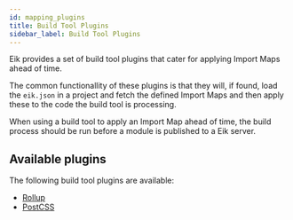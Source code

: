 ```yaml
---
id: mapping_plugins
title: Build Tool Plugins
sidebar_label: Build Tool Plugins
---
```


Eik provides a set of build tool plugins that cater for applying Import Maps ahead of time. 

The common functionallity of these plugins is that they will, if found, load the `eik.json` in a project and fetch the defined Import Maps and then apply these to the code the build tool is processing.

When using a build tool to apply an Import Map ahead of time, the build process should be run before a module is published to a Eik server.

## Available plugins

The following build tool plugins are available:

 - [Rollup](https://github.com/eik-lib/import-map-rollup-plugin)
 - [PostCSS](https://github.com/eik-lib/import-map-postcss-plugin)
 
